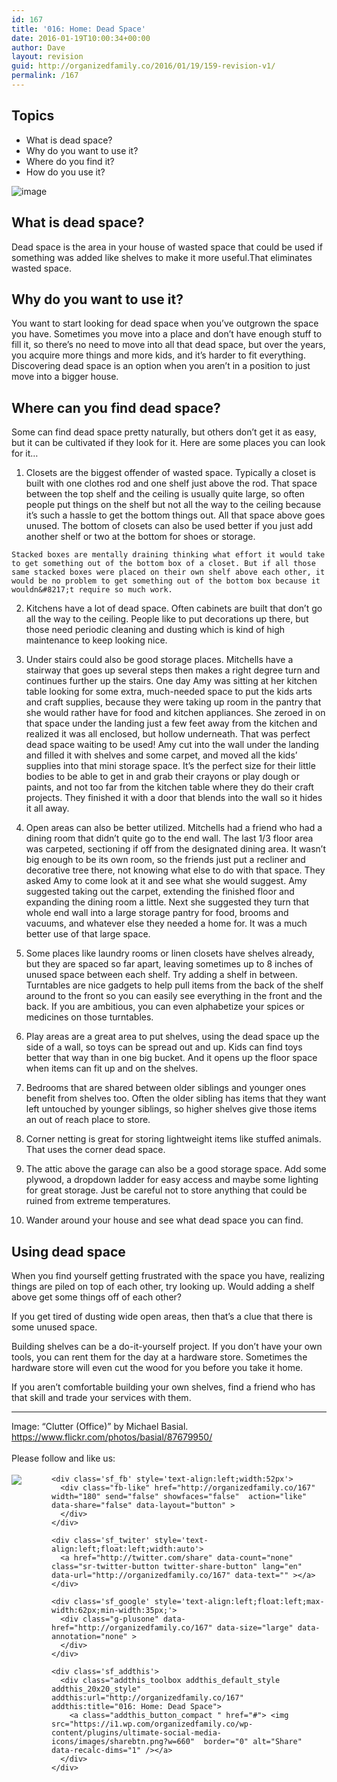 ```yaml
---
id: 167
title: '016: Home: Dead Space'
date: 2016-01-19T10:00:34+00:00
author: Dave
layout: revision
guid: http://organizedfamily.co/2016/01/19/159-revision-v1/
permalink: /167
---
```

## Topics

  * What is dead space?
  * Why do you want to use it?
  * Where do you find it?
  * How do you use it?

<img src="https://i1.wp.com/organizedfamily.co/wp-content/uploads/2016/01/cluttered_office.jpg?w=660" alt="image" data-recalc-dims="1" /> 

## What is dead space?

Dead space is the area in your house of wasted space that could be used if something was added like shelves to make it more useful.That eliminates wasted space.

## Why do you want to use it?

You want to start looking for dead space when you&#8217;ve outgrown the space you have. Sometimes you move into a place and don&#8217;t have enough stuff to fill it, so there&#8217;s no need to move into all that dead space, but over the years, you acquire more things and more kids, and it&#8217;s harder to fit everything. Discovering dead space is an option when you aren&#8217;t in a position to just move into a bigger house.

## Where can you find dead space?

Some can find dead space pretty naturally, but others don&#8217;t get it as easy, but it can be cultivated if they look for it. Here are some places you can look for it&#8230;

  1. Closets are the biggest offender of wasted space. Typically a closet is built with one clothes rod and one shelf just above the rod. That space between the top shelf and the ceiling is usually quite large, so often people put things on the shelf but not all the way to the ceiling because it&#8217;s such a hassle to get the bottom things out. All that space above goes unused. The bottom of closets can also be used better if you just add another shelf or two at the bottom for shoes or storage.
    
    Stacked boxes are mentally draining thinking what effort it would take to get something out of the bottom box of a closet. But if all those same stacked boxes were placed on their own shelf above each other, it would be no problem to get something out of the bottom box because it wouldn&#8217;t require so much work.

  2. Kitchens have a lot of dead space. Often cabinets are built that don&#8217;t go all the way to the ceiling. People like to put decorations up there, but those need periodic cleaning and dusting which is kind of high maintenance to keep looking nice.

  3. Under stairs could also be good storage places. Mitchells have a stairway that goes up several steps then makes a right degree turn and continues further up the stairs. One day Amy was sitting at her kitchen table looking for some extra, much-needed space to put the kids arts and craft supplies, because they were taking up room in the pantry that she would rather have for food and kitchen appliances. She zeroed in on that space under the landing just a few feet away from the kitchen and realized it was all enclosed, but hollow underneath. That was perfect dead space waiting to be used! Amy cut into the wall under the landing and filled it with shelves and some carpet, and moved all the kids&#8217; supplies into that mini storage space. It&#8217;s the perfect size for their little bodies to be able to get in and grab their crayons or play dough or paints, and not too far from the kitchen table where they do their craft projects. They finished it with a door that blends into the wall so it hides it all away.

  4. Open areas can also be better utilized. Mitchells had a friend who had a dining room that didn&#8217;t quite go to the end wall. The last 1/3 floor area was carpeted, sectioning if off from the designated dining area. It wasn&#8217;t big enough to be its own room, so the friends just put a recliner and decorative tree there, not knowing what else to do with that space. They asked Amy to come look at it and see what she would suggest. Amy suggested taking out the carpet, extending the finished floor and expanding the dining room a little. Next she suggested they turn that whole end wall into a large storage pantry for food, brooms and vacuums, and whatever else they needed a home for. It was a much better use of that large space.

  5. Some places like laundry rooms or linen closets have shelves already, but they are spaced so far apart, leaving sometimes up to 8 inches of unused space between each shelf. Try adding a shelf in between. Turntables are nice gadgets to help pull items from the back of the shelf around to the front so you can easily see everything in the front and the back. If you are ambitious, you can even alphabetize your spices or medicines on those turntables.

  6. Play areas are a great area to put shelves, using the dead space up the side of a wall, so toys can be spread out and up. Kids can find toys better that way than in one big bucket. And it opens up the floor space when items can fit up and on the shelves.

  7. Bedrooms that are shared between older siblings and younger ones benefit from shelves too. Often the older sibling has items that they want left untouched by younger siblings, so higher shelves give those items an out of reach place to store.
  8. Corner netting is great for storing lightweight items like stuffed animals. That uses the corner dead space.
  9. The attic above the garage can also be a good storage space. Add some plywood, a dropdown ladder for easy access and maybe some lighting for great storage. Just be careful not to store anything that could be ruined from extreme temperatures.
 10. Wander around your house and see what dead space you can find.

## Using dead space

When you find yourself getting frustrated with the space you have, realizing things are piled on top of each other, try looking up. Would adding a shelf above get some things off of each other?

If you get tired of dusting wide open areas, then that&#8217;s a clue that there is some unused space.

Building shelves can be a do-it-yourself project. If you don&#8217;t have your own tools, you can rent them for the day at a hardware store. Sometimes the hardware store will even cut the wood for you before you take it home.

If you aren&#8217;t comfortable building your own shelves, find a friend who has that skill and trade your services with them.

* * *

Image: &#8220;Clutter (Office)&#8221; by Michael Basial. https://www.flickr.com/photos/basial/87679950/

<div class='sfsi_Sicons' style='width: 100%; display: inline-block; vertical-align: middle; text-align:left'>
  <div style='margin:0px 8px 0px 0px; line-height: 24px'>
    <span>Please follow and like us:</span>
  </div>
  
  <div class='sfsi_socialwpr'>
    <div class='sf_subscrbe' style='text-align:left;float:left;width:64px'>
      <a href="http://www.specificfeeds.com/widget/emailsubscribe/MTc5ODgx/OA==/" target="_blank"><img src="https://i2.wp.com/organizedfamily.co/wp-content/plugins/ultimate-social-media-icons/images/follow_subscribe.png?w=660" data-recalc-dims="1" /></a>
    </div>
    
    <div class='sf_fb' style='text-align:left;width:52px'>
      <div class="fb-like" href="http://organizedfamily.co/167" width="180" send="false" showfaces="false"  action="like" data-share="false" data-layout="button" >
      </div>
    </div>
    
    <div class='sf_twiter' style='text-align:left;float:left;width:auto'>
      <a href="http://twitter.com/share" data-count="none" class="sr-twitter-button twitter-share-button" lang="en" data-url="http://organizedfamily.co/167" data-text="" ></a>
    </div>
    
    <div class='sf_google' style='text-align:left;float:left;max-width:62px;min-width:35px;'>
      <div class="g-plusone" data-href="http://organizedfamily.co/167" data-size="large" data-annotation="none" >
      </div>
    </div>
    
    <div class='sf_addthis'>
      <div class="addthis_toolbox addthis_default_style addthis_20x20_style" addthis:url="http://organizedfamily.co/167" addthis:title="016: Home: Dead Space">
        <a class="addthis_button_compact " href="#"> <img src="https://i1.wp.com/organizedfamily.co/wp-content/plugins/ultimate-social-media-icons/images/sharebtn.png?w=660"  border="0" alt="Share" data-recalc-dims="1" /></a>
      </div>
    </div>
  </div>
</div>